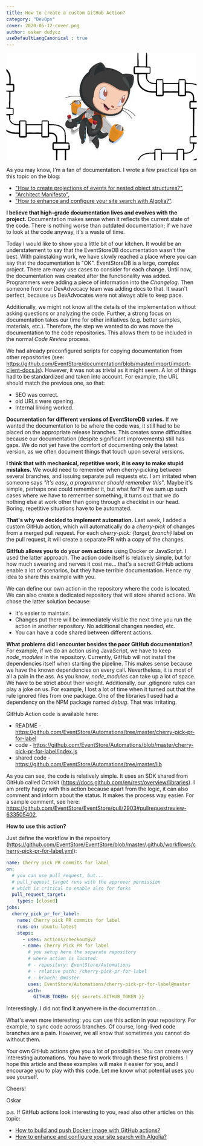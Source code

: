 ```yaml
---
title: How to create a custom GitHub Action?
category: "DevOps"
cover: 2020-05-12-cover.png
author: oskar dudycz
useDefaultLangCanonical : true
---
```


![cover](2020-05-12-cover.png)

As you may know, I'm a fan of documentation. I wrote a few practical tips on this topic on the blog:
- ["How to create projections of events for nested object structures?"](/pl/how_to_create_projections_of_events_for_nested_object_structures/),
- ["Architect Manifesto"](/pl/architect_manifesto/),
- ["How to enhance and configure your site search with Algolia?"](/pl/how_to_configure_algolia_for_your_site_search/).

**I believe that high-grade documentation lives and evolves with the project.** Documentation makes sense when it reflects the current state of the code. There is nothing worse than outdated documentation; If we have to look at the code anyway, it's a waste of time.

Today I would like to show you a little bit of our kitchen. It would be an understatement to say that the EventStoreDB documentation wasn't the best. With painstaking work, we have slowly reached a place where you can say that the documentation is "OK". EventStoreDB is a large, complex project. There are many use cases to consider for each change. Until now, the documentation was created after the functionality was added. Programmers were adding a piece of information into the _Changelog_. Then someone from our DevAdvocacy team was adding docs to that. It wasn't perfect, because us DevAdvocates were not always able to keep pace.

Additionally, we might not know all the details of the implementation without asking questions or analyzing the code. Further, a strong focus on documentation takes our time for other initiatives (e.g. better samples, materials, etc.). Therefore, the step we wanted to do was move the documentation to the code repositories. This allows them to be included in the normal _Code Review_ process.

We had already preconfigured scripts for copying documentation from other repositories (see: https://github.com/EventStore/documentation/blob/master/import/import-client-docs.js). However, it was not as trivial as it might seem. A lot of things had to be standardized and taken into account. For example, the URL should match the previous one, so that:
- SEO was correct.
- old URLs were opening.
- Internal linking worked.

**Documentation for different versions of EventStoreDB varies.** If we wanted the documentation to be where the code was, it still had to be placed on the appropriate release branches. This creates some difficulties because our documentation (despite significant improvements) still has gaps. We do not yet have the comfort of documenting only the latest version, as we often document things that touch upon several versions.

**I think that with mechanical, repetitive work, it is easy to make stupid mistakes.** We would need to remember when cherry-picking between several branches, and issuing separate pull requests etc. I am irritated when someone says _"it's easy, a programmer should remember this"_.  Maybe it's simple, perhaps one could remember it, but what for? If we sum up such cases where we have to remember something, it turns out that we do nothing else at work other than going through a checklist in our head. Boring, repetitive situations have to be automated.

**That's why we decided to implement automation.** Last week, I added a custom GitHub action, which will automatically do a _cherry-pick_ of changes from a merged pull request. For each *cherry-pick: {target_branch}* label on the pull request, it will create a separate PR with a copy of the changes.

**GitHub allows you to do your own actions** using Docker or JavaScript. I used the latter approach. The action code itself is relatively simple, but for how much swearing and nerves it cost me… that's a secret! GitHub actions enable a lot of scenarios, but they have terrible documentation. Hence my idea to share this example with you.

We can define our own action in the repository where the code is located. We can also create a dedicated repository that will store shared actions. We chose the latter solution because:
- It's easier to maintain.
- Changes put there will be immediately visible the next time you run the action in another repository. No additional changes needed, etc.
- You can have a code shared between different actions.

**What problems did I encounter besides the poor GitHub documentation?** For example, if we do an action using JavaScript, we have to keep *node_modules* in the repository. Currently, GitHub will not install the dependencies itself when starting the pipeline. This makes sense because we have the known dependencies on every call. Nevertheless, it is most of all a pain in the ass. As you know, *node_modules* can take up a lot of space. We have to be strict about their weight. Additionally, our .gitignore rules can play a joke on us. For example, I lost a lot of time when it turned out that the rule ignored files from one package. One of the libraries I used had a dependency on the NPM package named *debug*. That was irritating.

GitHub Action code is available here:
- README - https://github.com/EventStore/Automations/tree/master/cherry-pick-pr-for-label
- code - https://github.com/EventStore/Automations/blob/master/cherry-pick-pr-for-label/index.js
- shared code - https://github.com/EventStore/Automations/tree/master/lib

As you can see, the code is relatively simple. It uses an SDK shared from GitHub called Octokit (https://docs.github.com/en/rest/overview/libraries). I am pretty happy with this action because apart from the logic, it can also comment and inform about the status. It makes the process way easier. For a sample comment, see here: https://github.com/EventStore/EventStore/pull/2903#pullrequestreview-633505402.

**How to use this action?**

Just define the workflow in the repository (https://github.com/EventStore/EventStore/blob/master/.github/workflows/cherry-pick-pr-for-label.yml):

```yaml
name: Cherry pick PR commits for label
on:
  # you can use pull_request, but...
  # pull_request_target runs with the approver permission
  # which is critical to enable also for forks
  pull_request_target:
    types: [closed]
jobs:
  cherry_pick_pr_for_label:
    name: Cherry pick PR commits for label
    runs-on: ubuntu-latest
    steps:
      - uses: actions/checkout@v2
      - name: Cherry Pick PR for label
        # you setup here the separate repository
        # where action is located:
        # - repository: EventStore/Automations
        # - relative path: /cherry-pick-pr-for-label
        # - branch: @master
        uses: EventStore/Automations/cherry-pick-pr-for-label@master
        with:
          GITHUB_TOKEN: ${{ secrets.GITHUB_TOKEN }}
```

Interestingly. I did not find it anywhere in the documentation...

What's even more interesting: you can use this action in your repository. For example, to sync code across branches. Of course, long-lived code branches are a pain. However, we all know that  sometimes you cannot do without them.

Your own GitHub actions give you a lot of possibilities. You can create very interesting automations. You have to work through these first problems. I hope this article and these examples will make it easier for you, and I encourage you to play with this code. Let me know what potential uses you see yourself.

Cheers!

Oskar

p.s. If GitHub actions look interesting to you, read also other articles on this topic:
- [How to build and push Docker image with GitHub actions?](/pl/how_to_buid_and_push_docker_image_with_github_actions)
- [How to enhance and configure your site search with Algolia?](/pl/how_to_configure_algolia_for_your_site_search/)
